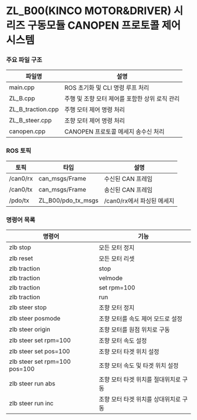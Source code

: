 # **ZL_B00(KINCO MOTOR&DRIVER) 시리즈 구동모듈 CANOPEN 프로토콜 제어 시스템**
### 주요 파일 구조
|파일명|설명|
|---|---|
|main.cpp|ROS 초기화 및 CLI 명령 루프 처리|
|ZL_B.cpp|주행 및 조향 모터 제어를 포함한 상위 로직 관리|
|ZL_B_traction.cpp|주행 모터 제어 명령 처리|
|ZL_B_steer.cpp|조향 모터 제어 명령 처리|
|canopen.cpp|CANOPEN 프로토콜 메세지 송수신 처리|
### ROS 토픽
|토픽|타입|설명|
|---|---|---|
|/can0/rx|can_msgs/Frame|수신된 CAN 프레임|
|/can0/tx|can_msgs/Frame|송신된 CAN 프레임|
|/pdo/tx|ZL_B00/pdo_tx_msgs|/can0/rx에서 파싱된 메세지|
### 명령어 목록
|명령어|기능|
|---|---|
|zlb stop|모든 모터 정지|
|zlb reset|모든 모터 리셋|
|zlb traction |stop|주행 모터 정지|
|zlb traction |velmode|주행 모터를 속도 제어 모드로 설정|
|zlb traction |set rpm=100|주행 모터 속도 설정|
|zlb traction |run|설정된 속도로 주행 모터 구동|
|zlb steer stop|조향 모터 정지|
|zlb steer posmode|조향 모터를 속도 제어 모드로 설정|
|zlb steer origin|조향 모터를 원점 위치로 구동|
|zlb steer set rpm=100|조향 모터 속도 설정|
|zlb steer set pos=100|조향 모터 타겟 위치 설정|
|zlb steer set rpm=100 pos=100|조향 모터 속도 및 타겟 위치 설정|
|zlb steer run abs|조향 모터 타겟 위치를 절대위치로 구동|
|zlb steer run inc|조향 모터 타겟 위치를 상대위치로 구동|
